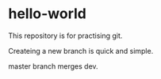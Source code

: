 # hello-world

This repository is for practising git.

Createing a new branch is quick and simple.

master branch merges dev.
